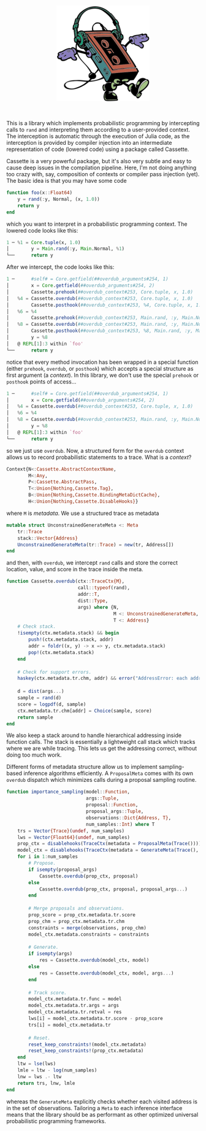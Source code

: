 <p align="center">
<img height="250px" src="../img/walkman.jpeg"/>
</p>
<br>

This is a library which implements probabilistic programming by intercepting calls to `rand` and interpreting them according to a user-provided context. The interception is automatic through the execution of Julia code, as the interception is provided by compiler injection into an intermediate representation of code (lowered code) using a package called Cassette.

Cassette is a very powerful package, but it's also very subtle and easy to cause deep issues in the compilation pipeline. Here, I'm not doing anything too crazy with, say, composition of contexts or compiler pass injection (yet). The basic idea is that you may have some code

```julia
function foo(x::Float64)
    y = rand(:y, Normal, (x, 1.0))
    return y
end
```

which you want to interpret in a probabilistic programming context. The lowered code looks like this:

```julia
1 ─ %1 = Core.tuple(x, 1.0)
│        y = Main.rand(:y, Main.Normal, %1)
└──      return y
```

After we intercept, the code looks like this:

```julia
1 ─      #self# = Core.getfield(##overdub_arguments#254, 1)
│        x = Core.getfield(##overdub_arguments#254, 2)
│        Cassette.prehook(##overdub_context#253, Core.tuple, x, 1.0)
│   %4 = Cassette.overdub(##overdub_context#253, Core.tuple, x, 1.0)
│        Cassette.posthook(##overdub_context#253, %4, Core.tuple, x, 1.0)
│   %6 = %4
│        Cassette.prehook(##overdub_context#253, Main.rand, :y, Main.Normal, %6)
│   %8 = Cassette.overdub(##overdub_context#253, Main.rand, :y, Main.Normal, %6)
│        Cassette.posthook(##overdub_context#253, %8, Main.rand, :y, Main.Normal, %6)
│        y = %8
│   @ REPL[1]:3 within `foo'
└──      return y
```

notice that every method invocation has been wrapped in a special function (either `prehook`, `overdub`, or `posthook`) which accepts a special structure as first argument (a _context_). In this library, we don't use the special `prehook` or `posthook` points of access...

```julia
1 ─      #self# = Core.getfield(##overdub_arguments#254, 1)
│        x = Core.getfield(##overdub_arguments#254, 2)
│   %4 = Cassette.overdub(##overdub_context#253, Core.tuple, x, 1.0)
│   %6 = %4
│   %8 = Cassette.overdub(##overdub_context#253, Main.rand, :y, Main.Normal, %6)
│        y = %8
│   @ REPL[1]:3 within `foo'
└──      return y
```

so we just use `overdub`. Now, a structured form for the `overdub` context allows us to record probabilistic statements to a trace. What is a _context_?

```julia
Context{N<:Cassette.AbstractContextName,
        M<:Any,
        P<:Cassette.AbstractPass,
        T<:Union{Nothing,Cassette.Tag},
        B<:Union{Nothing,Cassette.BindingMetaDictCache},
        H<:Union{Nothing,Cassette.DisableHooks}}
```

where `M` is _metadata_. We use a structured trace as metadata

```julia
mutable struct UnconstrainedGenerateMeta <: Meta
    tr::Trace
    stack::Vector{Address}
    UnconstrainedGenerateMeta(tr::Trace) = new(tr, Address[])
end
```

and then, with `overdub`, we intercept `rand` calls and store the correct location, value, and score in the trace inside the meta.

```julia
function Cassette.overdub(ctx::TraceCtx{M}, 
                          call::typeof(rand), 
                          addr::T, 
                          dist::Type,
                          args) where {N, 
                                       M <: UnconstrainedGenerateMeta, 
                                       T <: Address}
    # Check stack.
    !isempty(ctx.metadata.stack) && begin
        push!(ctx.metadata.stack, addr)
        addr = foldr((x, y) -> x => y, ctx.metadata.stack)
        pop!(ctx.metadata.stack)
    end

    # Check for support errors.
    haskey(ctx.metadata.tr.chm, addr) && error("AddressError: each address within a rand call must be unique. Found duplicate $(addr).")

    d = dist(args...)
    sample = rand(d)
    score = logpdf(d, sample)
    ctx.metadata.tr.chm[addr] = Choice(sample, score)
    return sample
end
```

We also keep a stack around to handle hierarchical addressing inside function calls. The stack is essentially a lightweight call stack which tracks where we are while tracing. This lets us get the addressing correct, without doing too much work.

Different forms of metadata structure allow us to implement sampling-based inference algorithms efficiently. A `ProposalMeta` comes with its own `overdub` dispatch which minimizes calls during a proposal sampling routine.

```julia
function importance_sampling(model::Function, 
                             args::Tuple,
                             proposal::Function,
                             proposal_args::Tuple,
                             observations::Dict{Address, T},
                             num_samples::Int) where T
    trs = Vector{Trace}(undef, num_samples)
    lws = Vector{Float64}(undef, num_samples)
    prop_ctx = disablehooks(TraceCtx(metadata = ProposalMeta(Trace())))
    model_ctx = disablehooks(TraceCtx(metadata = GenerateMeta(Trace(), observations)))
    for i in 1:num_samples
        # Propose.
        if isempty(proposal_args)
            Cassette.overdub(prop_ctx, proposal)
        else
            Cassette.overdub(prop_ctx, proposal, proposal_args...)
        end

        # Merge proposals and observations.
        prop_score = prop_ctx.metadata.tr.score
        prop_chm = prop_ctx.metadata.tr.chm
        constraints = merge(observations, prop_chm)
        model_ctx.metadata.constraints = constraints

        # Generate.
        if isempty(args)
            res = Cassette.overdub(model_ctx, model)
        else
            res = Cassette.overdub(model_ctx, model, args...)
        end

        # Track score.
        model_ctx.metadata.tr.func = model
        model_ctx.metadata.tr.args = args
        model_ctx.metadata.tr.retval = res
        lws[i] = model_ctx.metadata.tr.score - prop_score
        trs[i] = model_ctx.metadata.tr

        # Reset.
        reset_keep_constraints!(model_ctx.metadata)
        reset_keep_constraints!(prop_ctx.metadata)
    end
    ltw = lse(lws)
    lmle = ltw - log(num_samples)
    lnw = lws .- ltw
    return trs, lnw, lmle
end
```

whereas the `GenerateMeta` explicitly checks whether each visited address is in the set of observations. Tailoring a `Meta` to each inference interface means that the library should be as performant as other optimized universal probabilistic programming frameworks.

